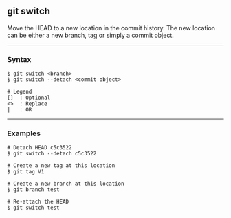 ## git switch
Move the HEAD to a new location in the commit history. The new location can
be either a new branch, tag or simply a commit object.

-------------------------------------------------------------------------------
### Syntax
```shell
$ git switch <branch>
$ git switch --detach <commit object>

# Legend
[]  : Optional
<>  : Replace
|   : OR
```

-------------------------------------------------------------------------------
### Examples
```shell
# Detach HEAD c5c3522
$ git switch --detach c5c3522

# Create a new tag at this location
$ git tag V1

# Create a new branch at this location
$ git branch test

# Re-attach the HEAD
$ git switch test
```
